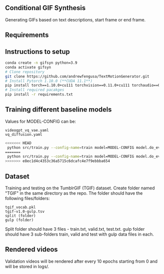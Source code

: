 ## Conditional GIF Synthesis

Generating GIFs based on text descriptions, start frame or end frame.

## Requirements

## Instructions to setup

```bash
conda create -n gifsyn python=3.9
conda activate gifsyn
# Clone repository
git clone https://github.com/andrewfengusa/TextMotionGenerator.git
# Install Pytorch 1.10.0 (**CUDA 11.1**)
pip install torch==1.10.0+cu111 torchvision==0.11.0+cu111 torchaudio==0.10.0 -f https://download.pytorch.org/whl/torch_stable.html
# Install required pacakges
pip install -r requirements.txt
```

## Training different baseline models
Values for MODEL-CONFIG can be:

```list
videogpt_vq_vae.yaml
vq_diffusion.yaml
```
```bash
<<<<<<< HEAD
 python src/train.py --config-name=train model=MODEL-CONFIG model.do_evaluation=false trainer.devices=[1] trainer.max_epochs=500 logger=tensorboard
=======
 python src/train.py --config-name=train model=MODEL-CONFIG model.do_evaluations=false trainer.devices=[1] trainer.max_epochs=500 logger=tensorboard
>>>>>>> e8ec1d4c4353c36a5715c6dcafc4e7f9ebbba654
 ```
## Dataset
Training and testing on the TumblrGIF (TGIF) dataset. Create folder named "TGIF" in the same directory as the repo. The folder should have the following files/folders:

```list
tgif_vocab.pkl
tgif-v1.0-gulp.tsv
split (folder)
gulp (folder)
```
Split folder should have 3 files - train.txt, valid.txt, test.txt. gulp folder should have 3 sub-folders train, valid and test with gulp data files in each.

## Rendered videos
Validation videos will be rendered after every 10 epochs starting from 0 and will be stored in logs/.
